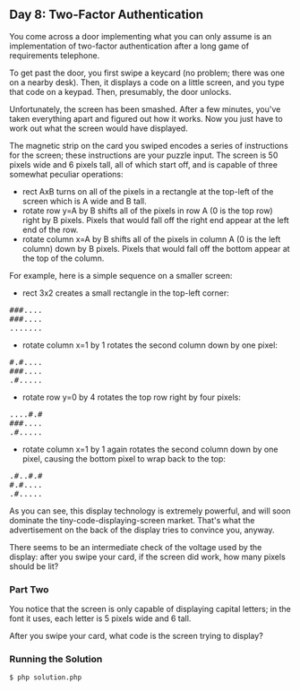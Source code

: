 ## Day 8: Two-Factor Authentication

You come across a door implementing what you can only assume is an implementation of two-factor authentication after a long game of requirements telephone.

To get past the door, you first swipe a keycard (no problem; there was one on a nearby desk). Then, it displays a code on a little screen, and you type that code on a keypad. Then, presumably, the door unlocks.

Unfortunately, the screen has been smashed. After a few minutes, you've taken everything apart and figured out how it works. Now you just have to work out what the screen would have displayed.

The magnetic strip on the card you swiped encodes a series of instructions for the screen; these instructions are your puzzle input. The screen is 50 pixels wide and 6 pixels tall, all of which start off, and is capable of three somewhat peculiar operations:

- rect AxB turns on all of the pixels in a rectangle at the top-left of the screen which is A wide and B tall.
- rotate row y=A by B shifts all of the pixels in row A (0 is the top row) right by B pixels. Pixels that would fall off the right end appear at the left end of the row.
- rotate column x=A by B shifts all of the pixels in column A (0 is the left column) down by B pixels. Pixels that would fall off the bottom appear at the top of the column.

For example, here is a simple sequence on a smaller screen:

- rect 3x2 creates a small rectangle in the top-left corner:

<pre>
###....
###....
.......
</pre>

- rotate column x=1 by 1 rotates the second column down by one pixel:

<pre>
#.#....
###....
.#.....
</pre>

- rotate row y=0 by 4 rotates the top row right by four pixels:

<pre>
....#.#
###....
.#.....
</pre>

- rotate column x=1 by 1 again rotates the second column down by one pixel, causing the bottom pixel to wrap back to the top:

<pre>
.#..#.#
#.#....
.#.....
</pre>

As you can see, this display technology is extremely powerful, and will soon dominate the tiny-code-displaying-screen market. That's what the advertisement on the back of the display tries to convince you, anyway.

There seems to be an intermediate check of the voltage used by the display: after you swipe your card, if the screen did work, how many pixels should be lit?

### Part Two

You notice that the screen is only capable of displaying capital letters; in the font it uses, each letter is 5 pixels wide and 6 tall.

After you swipe your card, what code is the screen trying to display?

### Running the Solution

    $ php solution.php
